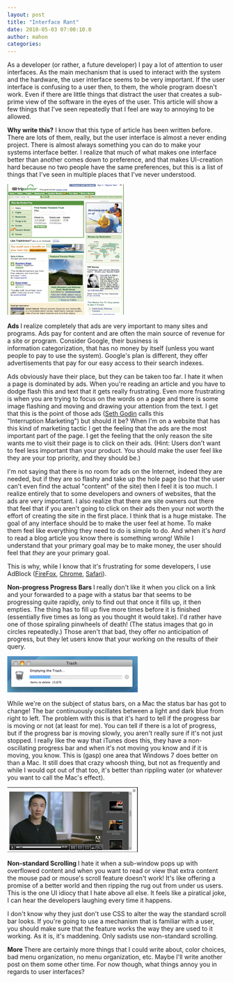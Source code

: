```yaml
---
layout: post
title: "Interface Rant"
date: 2010-05-03 07:00:10.0
author: mahon
categories: 
---
```

As a developer (or rather, a future developer) I pay a lot of attention to user interfaces. As the main mechanism that is used to interact with the system and the hardware, the user interface seems to be very important. If the user interface is confusing to a user then, to them, the whole program doesn't work. Even if there are little things that distract the user that creates a sub-prime view of the software in the eyes of the user. This article will show a few things that I've seen repeatedly that I feel are way to annoying to be allowed.

<strong>Why write this?</strong><strong><span style="font-weight: normal;">
I know that this type of article has been written before. There are lots of them, really, but the user interface is almost a never ending project. There is almost always something you can do to make your systems interface better. I realize that much of what makes one interface better than another comes down to preference, and that makes UI-creation hard because no two people have the same preferences, but this is a list of things that I've seen in multiple places that I've never understood.</span></strong>

<a href="/uploads/2010/05/Screen-shot-2010-05-02-at-8.33.15-PM.png"><img class="size-medium wp-image-241 " title="Screen shot 2010-05-02 at 8.33.15 PM" src="/uploads/2010/05/Screen-shot-2010-05-02-at-8.33.15-PM-268x300.png" alt="" width="268" height="300" /></a>

<strong>Ads</strong><strong>
</strong><strong><span style="font-weight: normal;">I realize completely that ads are very important to many sites and programs. Ads pay for content and are often the main source of revenue for a site or program. Consider Google, their business is information categorization, that has no money by itself (unless you want people to pay to use the system). Google's plan is different, they offer advertisements that pay for our easy access to their search indexes.</span></strong>

<strong><span style="font-weight: normal;">Ads obviously have their place, but they can be taken too far. I hate it when a page is dominated by ads. When you're reading an article and you have to dodge flash this and text that it gets really frustrating. Even more frustrating is when you are trying to focus on the words on a page and there is some image flashing and moving and drawing your attention from the text. I get that this is the point of those ads (<a href="http://www.sethgodin.com/">Seth Godin</a> calls this "Interruption Marketing") but should it be? When I'm on a website that has this kind of marketing tactic I get the feeling that the ads are the most important part of the page. I get the feeling that the only reason the site wants me to visit their page is to click on their ads. (Hint: Users don't want to feel less important than your product. You should make the user feel like they are your top priority, and they should be.)</span></strong>

<strong><span style="font-weight: normal;">I'm not saying that there is no room for ads on the Internet, indeed they are needed, but if they are so flashy and take up the hole page (so that the user can't even find the actual "content" of the site) then I feel it is too much. I realize entirely that to some developers and owners of websites, that the ads are very important. I also realize that there are site owners out there that feel that if you aren't going to click on their ads then your not worth the effort of creating the site in the first place. I think that is a huge mistake. The goal of any interface should be to make the user feel at home. To make them feel like everything they need to do is simple to do. And when it's<em> hard </em>to read a blog article you know there is something wrong! While I understand that your primary goal may be to make money, the user should feel that <em>they</em> are your primary goal.</span></strong>

<strong><span style="font-weight: normal;">This is why, while I know that it's frustrating for some developers, I use AdBlock (<a href="https://addons.mozilla.org/en-US/firefox/addon/1865">FireFox</a>, <a href="https://chrome.google.com/extensions/detail/gighmmpiobklfepjocnamgkkbiglidom?hl=en">Chrome</a>, <a href="http://download.cnet.com/Safari-AdBlock/3000-2378_4-10793198.html">Safari</a>).</span></strong>

<span style="font-weight: normal;"><strong>Non-progress Progress Bars
<span style="font-weight: normal;">I really don't like it when you click on a link and your forwarded to a page with a status bar that seems to be progressing quite rapidly, only to find out that once it fills up, it then empties. The thing has to fill up five more times before it is finished (essentially five times as long as you thought it would take). I'd rather have one of those spiraling pinwheels of death! (The status images that go in circles repeatedly.) Those aren't that bad, they offer no anticipation of progress, but they let users know that your working on the results of their query.</span></strong></span>

<a href="/uploads/2010/05/Screen-shot-2010-05-02-at-8.12.12-PM.png"><img class="size-medium wp-image-236" title="Mac Progress Bar" src="/uploads/2010/05/Screen-shot-2010-05-02-at-8.12.12-PM-300x83.png" alt="" width="300" height="83" /></a>

<span style="font-weight: normal;">While we're on the subject of status bars, on a Mac the status bar has got to change! The bar continuously oscillates between a light and dark blue from right to left. The problem with this is that it's hard to tell if the progress bar is moving or not (at least for me). You can tell if there is a lot of progress, but if the progress bar is moving slowly, you aren't really sure if it's not just stopped. I really like the way that iTunes does this, they have a non-oscillating progress bar and when it's not moving you know and if it is moving, you know. This is (gasp) one area that Windows 7 does better on than a Mac. It still does that crazy whoosh thing, but not as frequently and while I would opt out of that too, it's better than rippling water (or whatever you want to call the Mac's effect).</span>

<a href="/uploads/2010/05/Screen-shot-2010-05-03-at-7.44.37-AM.png"><img class="size-medium wp-image-251 " title="Non-standard Scrollbar" src="/uploads/2010/05/Screen-shot-2010-05-03-at-7.44.37-AM-300x149.png" alt="" width="300" height="149" /></a>

<strong>Non-standard Scrolling</strong><strong>
</strong><strong> </strong><strong><span style="font-weight: normal;">I hate it when a sub-window pops up with overflowed content and when you want to read or view that extra content the mouse pad or mouse's scroll feature doesn't work! It's like offering a promise of a better world and then ripping the rug out from under us users. This is the one UI idiocy that I hate above all else. It feels like a piratical joke, I can hear the developers laughing every time it happens.</span></strong>

<strong><span style="font-weight: normal;">I don't know why they just don't use CSS to alter the way the standard scroll bar looks. If you're going to use a mechanism that is familiar with a user, you should make sure that the feature works the way they are used to it working. As it is, it's maddening. Only sadists use non-standard scrolling.</span></strong>

<strong>More</strong><strong>
</strong><strong> </strong><strong><span style="font-weight: normal;">There are certainly more things that I could write about, color choices, bad menu organization, no menu organization, etc. Maybe I'll write another post on them some other time. For now though, what things annoy you in regards to user interfaces?</span></strong>
